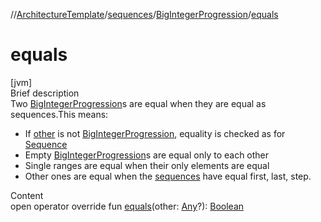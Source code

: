 //[ArchitectureTemplate](../../index.md)/[sequences](../index.md)/[BigIntegerProgression](index.md)/[equals](equals.md)



# equals  
[jvm]  
Brief description  
Two [BigIntegerProgression](index.md)s are equal when they are equal as sequences.This means:<ul><li>If [other]() is not [BigIntegerProgression](index.md), equality is checked as for [Sequence](https://kotlinlang.org/api/latest/jvm/stdlib/kotlin.sequences/index.html)</li><li>Empty [BigIntegerProgression](index.md)s are equal only to each other</li><li>Single ranges are equal when their only elements are equal</li><li>Other ones are equal when the [sequences](index.md) have equal first, last, step.</li></ul>  
  
  
Content  
open operator override fun [equals](equals.md)(other: [Any](https://kotlinlang.org/api/latest/jvm/stdlib/kotlin/-any/index.html)?): [Boolean](https://kotlinlang.org/api/latest/jvm/stdlib/kotlin/-boolean/index.html)  



